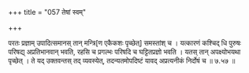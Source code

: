 +++
title = "057 तेषां स्वम्"

+++

परतः प्रज्ञाम् उपादित्समानस् तान् मन्त्रि[ण एकैकशः पृच्छेत्] समस्तांश् च । यत्कारणं कश्चिद् धि पुरुषः परिषद्य् अप्रतिभानवान् भवति, रहसि च प्रगल्भः परिषदि च घट्टितप्रज्ञो भवति । यतस् तान् अपक्ष्योभयथा पृच्छेत् । ते यद् उक्तवन्तस् तद् व्यवस्येत्, तदन्यतमोपदिष्टं यावद् अप्रत्यनीकं निर्दोषं च ॥ ७.५७ ॥